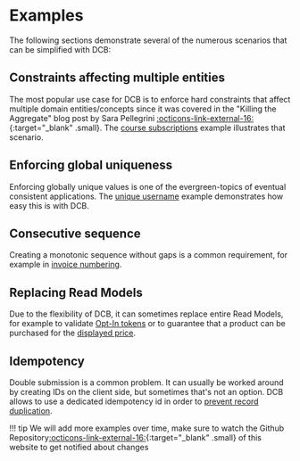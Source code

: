 # Examples

The following sections demonstrate several of the numerous scenarios that can be simplified with DCB:

## Constraints affecting multiple entities

The most popular use case for DCB is to enforce hard constraints that affect multiple domain entities/concepts since it was covered in the "Killing the Aggregate" blog post by Sara Pellegrini [:octicons-link-external-16:](https://sara.event-thinking.io/2023/04/kill-aggregate-chapter-1-I-am-here-to-kill-the-aggregate.html){:target="_blank" .small}.
The [course subscriptions](course-subscriptions.md) example illustrates that scenario.

## Enforcing global uniqueness

Enforcing globally unique values is one of the evergreen-topics of eventual consistent applications. The [unique username](unique-username.md) example demonstrates how easy this is with DCB.

## Consecutive sequence

Creating a monotonic sequence without gaps is a common requirement, for example in [invoice numbering](invoice-number.md).

## Replacing Read Models

Due to the flexibility of DCB, it can sometimes replace entire Read Models, for example to validate [Opt-In tokens](opt-in-token.md) or to guarantee that a product can be purchased for the [displayed price](dynamic-product-price.md).

## Idempotency

Double submission is a common problem. It can usually be worked around by creating IDs on the client side, but sometimes that's not an option.
DCB allows to use a dedicated idempotency id in order to [prevent record duplication](prevent-record-duplication.md).

!!! tip
    We will add more examples over time, make sure to watch the Github Repository[:octicons-link-external-16:](https://github.com/dcb-events/dcb-events.github.io){:target="_blank" .small} of this website to get notified about changes